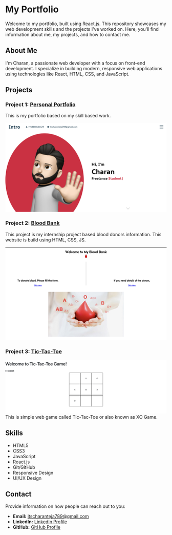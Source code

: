# My Portfolio

Welcome to my portfolio, built using React.js. This repository showcases my web development skills and the projects I've worked on. Here, you'll find information about me, my projects, and how to contact me.

## About Me

I'm Charan, a passionate web developer with a focus on front-end development. I specialize in building modern, responsive web applications using technologies like React, HTML, CSS, and JavaScript.

## Projects

### Project 1: [Personal Portfolio](https://itscharanteja.github.io/personal-portfolio/#portfolio)

This is my portfolio based on my skill based work.

![Project 1 Screenshot](public/assets/portfolio.png)

### Project 2: [Blood Bank](https://github.com/itscharanteja/BloodBank)

This project is my internship project based blood donors information. This website is build using HTML, CSS, JS.

![Project 2 Screenshot](public/assets/project-blood.png)

### Project 3: [Tic-Tac-Toe](https://github.com/itscharanteja/Tic-Tac-Toe-React)

![Project 3 Screenshot](public/assets/project-tic.png)
This is simple web game called Tic-Tac-Toe or also known as XO Game.

## Skills

- HTML5
- CSS3
- JavaScript
- React.js
- Git/GitHub
- Responsive Design
- UI/UX Design

## Contact

Provide information on how people can reach out to you:

- **Email:** [itscharanteja789@gmail.com](mailto:itscharanteja789@gmail.com)
- **LinkedIn:** [LinkedIn Profile](https://www.linkedin.com/in/charan-sri-teja-b-a386a5225/)
- **GitHub:** [GitHub Profile](https://github.com/itscharanteja)
